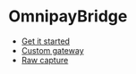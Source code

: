 # OmnipayBridge

* [Get it started](get-it-started.md)
* [Custom gateway](custom-gateway.md)
* [Raw capture](raw-capture.md)

